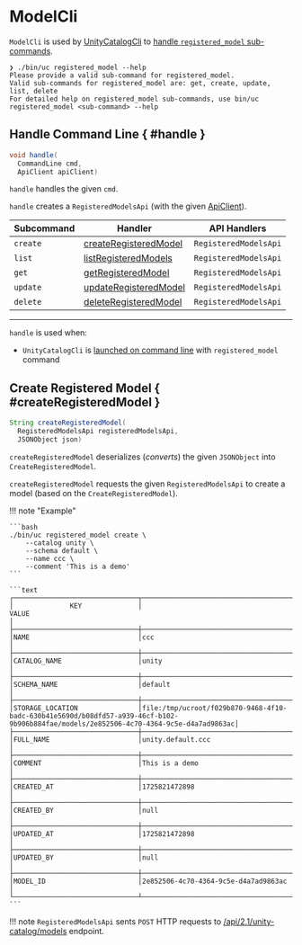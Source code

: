 # ModelCli

`ModelCli` is used by [UnityCatalogCli](UnityCatalogCli.md) to [handle `registered_model` sub-commands](#handle).

```console
❯ ./bin/uc registered_model --help
Please provide a valid sub-command for registered_model.
Valid sub-commands for registered_model are: get, create, update, list, delete
For detailed help on registered_model sub-commands, use bin/uc registered_model <sub-command> --help
```

## Handle Command Line { #handle }

```java
void handle(
  CommandLine cmd,
  ApiClient apiClient)
```

`handle` handles the given `cmd`.

`handle` creates a `RegisteredModelsApi` (with the given [ApiClient](../client/ApiClient.md)).

Subcommand | Handler | API Handlers
-|-|-
 `create` | [createRegisteredModel](#createRegisteredModel) | `RegisteredModelsApi`
 `list` | [listRegisteredModels](#listRegisteredModels) | `RegisteredModelsApi`
 `get` | [getRegisteredModel](#getRegisteredModel) | `RegisteredModelsApi`
 `update` | [updateRegisteredModel](#updateRegisteredModel) | `RegisteredModelsApi`
 `delete` | [deleteRegisteredModel](#deleteRegisteredModel) | `RegisteredModelsApi`

---

`handle` is used when:

* `UnityCatalogCli` is [launched on command line](UnityCatalogCli.md#main) with `registered_model` command

## Create Registered Model { #createRegisteredModel }

```java
String createRegisteredModel(
  RegisteredModelsApi registeredModelsApi,
  JSONObject json)
```

`createRegisteredModel` deserializes (_converts_) the given `JSONObject` into `CreateRegisteredModel`.

`createRegisteredModel` requests the given `RegisteredModelsApi` to create a model (based on the `CreateRegisteredModel`).

!!! note "Example"

    ```bash
    ./bin/uc registered_model create \
        --catalog unity \
        --schema default \
        --name ccc \
        --comment 'This is a demo'
    ```

    ```text
    ┌───────────────────────────────┬──────────────────────────────────────────────────────────────────────────────────────────────────────────────────────────────────────┐
    │              KEY              │                                                                VALUE                                                                 │
    ├───────────────────────────────┼──────────────────────────────────────────────────────────────────────────────────────────────────────────────────────────────────────┤
    │NAME                           │ccc                                                                                                                                   │
    ├───────────────────────────────┼──────────────────────────────────────────────────────────────────────────────────────────────────────────────────────────────────────┤
    │CATALOG_NAME                   │unity                                                                                                                                 │
    ├───────────────────────────────┼──────────────────────────────────────────────────────────────────────────────────────────────────────────────────────────────────────┤
    │SCHEMA_NAME                    │default                                                                                                                               │
    ├───────────────────────────────┼──────────────────────────────────────────────────────────────────────────────────────────────────────────────────────────────────────┤
    │STORAGE_LOCATION               │file:/tmp/ucroot/f029b870-9468-4f10-badc-630b41e5690d/b08dfd57-a939-46cf-b102-9b906b884fae/models/2e852506-4c70-4364-9c5e-d4a7ad9863ac│
    ├───────────────────────────────┼──────────────────────────────────────────────────────────────────────────────────────────────────────────────────────────────────────┤
    │FULL_NAME                      │unity.default.ccc                                                                                                                     │
    ├───────────────────────────────┼──────────────────────────────────────────────────────────────────────────────────────────────────────────────────────────────────────┤
    │COMMENT                        │This is a demo                                                                                                                        │
    ├───────────────────────────────┼──────────────────────────────────────────────────────────────────────────────────────────────────────────────────────────────────────┤
    │CREATED_AT                     │1725821472898                                                                                                                         │
    ├───────────────────────────────┼──────────────────────────────────────────────────────────────────────────────────────────────────────────────────────────────────────┤
    │CREATED_BY                     │null                                                                                                                                  │
    ├───────────────────────────────┼──────────────────────────────────────────────────────────────────────────────────────────────────────────────────────────────────────┤
    │UPDATED_AT                     │1725821472898                                                                                                                         │
    ├───────────────────────────────┼──────────────────────────────────────────────────────────────────────────────────────────────────────────────────────────────────────┤
    │UPDATED_BY                     │null                                                                                                                                  │
    ├───────────────────────────────┼──────────────────────────────────────────────────────────────────────────────────────────────────────────────────────────────────────┤
    │MODEL_ID                       │2e852506-4c70-4364-9c5e-d4a7ad9863ac                                                                                                  │
    └───────────────────────────────┴──────────────────────────────────────────────────────────────────────────────────────────────────────────────────────────────────────┘
    ```

!!! note
    `RegisteredModelsApi` sents `POST` HTTP requests to [/api/2.1/unity-catalog/models](../server/ModelService.md) endpoint.
